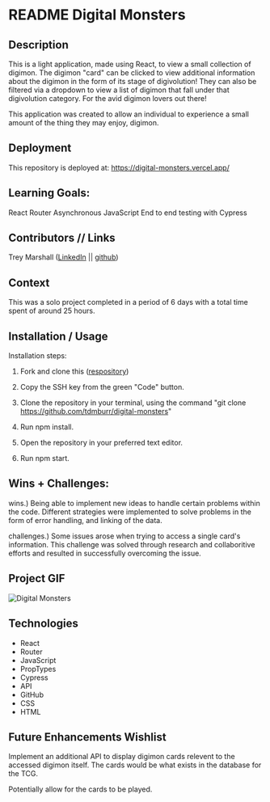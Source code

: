 # README Digital Monsters

## Description
This is a light application, made using React, to view a small collection of digimon. The digimon "card" can be clicked to view additional information about the digimon in the form of its stage of digivolution! They can also be filtered via a dropdown to view a list of digimon that fall under that digivolution category. For the avid digimon lovers out there!

This application was created to allow an individual to experience a small amount of the thing they may enjoy, digimon.

## Deployment

This repository is deployed at: https://digital-monsters.vercel.app/

## Learning Goals:

React
Router
Asynchronous JavaScript
End to end testing with Cypress

## Contributors  //  Links

Trey Marshall ([LinkedIn](https://www.linkedin.com/in/tdmars/) || [github](https://github.com/tdmburr))

## Context

This was a solo project completed in a period of 6 days with a total time spent of around 25 hours.

## Installation / Usage

Installation steps:  

1. Fork and clone this ([respository](https://github.com/tdmburr/digital-monsters)) 

2. Copy the SSH key from the green "Code" button.

3. Clone the repository in your terminal, using the command "git clone https://github.com/tdmburr/digital-monsters"

4. Run npm install.

5. Open the repository in your preferred text editor.

6. Run npm start.

## Wins + Challenges:

wins.) Being able to implement new ideas to handle certain problems within the code. Different strategies were implemented to solve problems in the form of error handling, and linking of the data.

challenges.) Some issues arose when trying to access a single card's information. This challenge was solved through research and collaboritive efforts and resulted in successfully overcoming the issue.

## Project GIF

![Digital Monsters](https://github.com/tdmburr/digital-monsters/assets/109426263/cd35fa83-607a-4bdf-bce0-f655478b6bb3)

## Technologies 

- React
- Router
- JavaScript
- PropTypes
- Cypress
- API
- GitHub
- CSS
- HTML

## Future Enhancements Wishlist

Implement an additional API to display digimon cards relevent to the accessed digimon itself. The cards would be what exists in the database for the TCG.

Potentially allow for the cards to be played.



